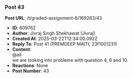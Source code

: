 ### Post 43
**Post URL**: /t/graded-assignment-6/169283/43
- **ID**: 609762
- **Author**: Jivraj Singh Shekhawat (Jivraj)
- **Created At**: 2025-03-22T12:34:00.092Z
- **Reply To**: Post 41 (PREMDEEP MAITI, 23f1001231)
- **Content**:  
  <span class="mention">@all</span><br>
we are looking into problems with question 4, 6 and 10.
- **Reactions**: None
- **Post Number**: 43


